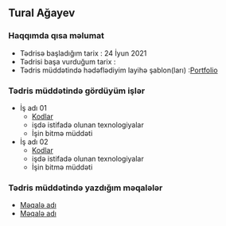 ## Tural Ağayev

### Haqqımda qısa məlumat
- Tədrisə başladığım tarix : 24 İyun 2021
- Tədrisi başa vurduğum tarix :
- Tədris müddətində hədəflədiyim layihə şablon(ları) :[Portfolio](https://lmpixels.com/wp/wezen-wp/dark-fw-2/)

###  Tədris müddətində gördüyüm işlər
- İş adı 01
    - [Kodlar]()
    - işdə istifadə olunan texnologiyalar 
    - İşin bitmə müddəti
- İş adı 02
    - [Kodlar]()
    - işdə istifadə olunan texnologiyalar 
    - İşin bitmə müddəti

### Tədris müddətində yazdığım məqalələr
- [Məqalə adı]()
- [Məqalə adı]()
